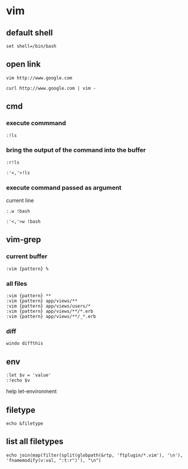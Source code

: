 # vim

## default shell

```
set shell=/bin/bash
```

## open link

```
vim http://www.google.com
```

```
curl http://www.google.com | vim -
```

## cmd

### execute commmand

```
:!ls
```

### bring the output of the command into the buffer

```
:r!ls
```

```
:'<,'>!ls
```

### execute command passed as argument

current line

```
:.w !bash
```

```
:'<,'>w !bash
```

## vim-grep

### current buffer

```
:vim {pattern} %
```

### all files

```
:vim {pattern} **
:vim {pattern} app/views/**
:vim {pattern} app/views/users/*
:vim {pattern} app/views/**/*.erb
:vim {pattern} app/views/**/_*.erb
```

### diff

```
windo diffthis
```

## env

```
:let $v = 'value'
:!echo $v
```

help let-environment

## filetype

```
echo &filetype
```

## list all filetypes

```
echo join(map(filter(split(globpath(&rtp, 'ftplugin/*.vim'), '\n'), 'fnamemodify(v:val, ":t:r")'), "\n")
```
